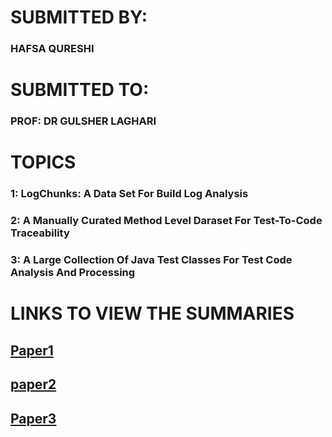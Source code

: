    # SUBMITTED BY:
### HAFSA QURESHI

   # SUBMITTED TO:
### PROF: DR GULSHER LAGHARI

   # TOPICS
### 1: LogChunks: A Data Set For Build Log Analysis

### 2: A Manually Curated Method Level Daraset For Test-To-Code Traceability

### 3: A Large Collection Of Java Test Classes For Test Code Analysis And Processing

  # LINKS TO VIEW THE SUMMARIES


## [Paper1](./Paper1/readme.md)

## [paper2](./paper2/readme.md)

## [Paper3](./Paper3/readme.md)
